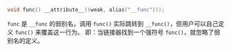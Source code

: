 ```c
void func() __attribute__((weak, alias("__func")));
```
`func` 是 `__func` 的弱别名，调用 `func()` 实际跳转到 `__func()`，但用户可以自己定义 `func()` 来覆盖这一行为。
即：当链接器找到一个强符号 `func()`，就忽略了弱别名的定义。